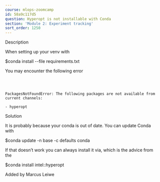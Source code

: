 ```yaml
---
course: mlops-zoomcamp
id: 58a9c117d5
question: Hyperopt is not installable with Conda
section: 'Module 2: Experiment tracking'
sort_order: 1250
---
```


Description

When setting up your venv with

$conda install --file requirements.txt

You may encounter the following error

​​

```

PackagesNotFoundError: The following packages are not available from current channels:

- hyperopt

```

Solution

It is probably because your conda is out of date. You can update Conda with

$conda update -n base -c defaults conda

If that doesn’t work you can always install it via, which is the advice from the

$conda install intel::hyperopt

Added by Marcus Leiwe

